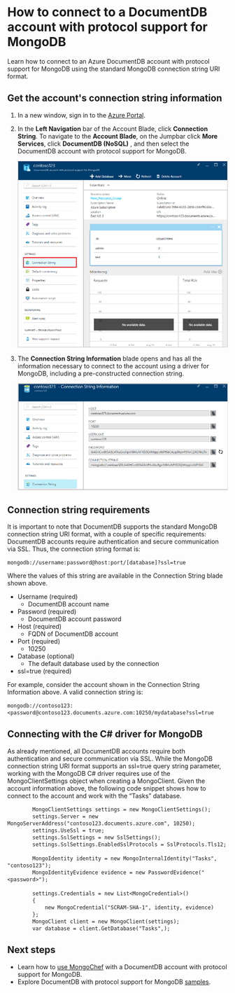 <properties 
	pageTitle="Connect to a DocumentDB account with protocol support for MongoDB | Microsoft Azure" 
	description="Learn how to connect to a DocumentDB account with protocol support for MongoDB, now available for preview. Connect by using your MongoDB connection string." 
	keywords="mongodb connection string"
	services="documentdb" 
	authors="stephbaron" 
	manager="jhubbard" 
	editor="" 
	documentationCenter=""/>

<tags 
	ms.service="documentdb" 
	ms.workload="data-services" 
	ms.tgt_pltfrm="na" 
	ms.devlang="na" 
	ms.topic="article" 
	ms.date="08/23/2016" 
	ms.author="stbaro"/>

# How to connect to a DocumentDB account with protocol support for MongoDB

Learn how to connect to an Azure DocumentDB account with protocol support for MongoDB using the standard MongoDB connection string URI format.  

## Get the account's connection string information

1. In a new window, sign in to the [Azure Portal](https://portal.azure.com).
2. In the **Left Navigation** bar of the Account Blade, click **Connection String**. To navigate to the **Account Blade**, on the Jumpbar click **More Services**, click **DocumentDB (NoSQL)** , and then select the DocumentDB account with protocol support for MongoDB.

	![Screen shot of the All Settings blade](./media/documentdb-connect-mongodb-account/SettingsBlade.png)

3. The **Connection String Information** blade opens and has all the information necessary to connect to the account using a driver for MongoDB, including a pre-constructed connection string.

	![Screen shot of the connection string blade](./media/documentdb-connect-mongodb-account/ConnectionStringBlade.png)

## Connection string requirements

It is important to note that DocumentDB supports the standard MongoDB connection string URI format, with a couple of specific requirements: DocumentDB accounts require authentication and secure communication via SSL.  Thus, the connection string format is:

	mongodb://username:password@host:port/[database]?ssl=true

Where the values of this string are available in the Connection String blade shown above.

- Username (required)
	- DocumentDB account name
- Password (required)
	- DocumentDB account password
- Host (required)
	- FQDN of DocumentDB account
- Port (required)
	- 10250
- Database (optional)
	- The default database used by the connection
- ssl=true (required)

For example, consider the account shown in the Connection String Information above.  A valid connection string is:
	
	mongodb://contoso123:<password@contoso123.documents.azure.com:10250/mydatabase?ssl=true

## Connecting with the C# driver for MongoDB
As already mentioned, all DocumentDB accounts require both authentication and secure communication via SSL. While the MongoDB connection string URI format supports an ssl=true query string parameter, working with the MongoDB C# driver requires use of the MongoClientSettings object when creating a MongoClient.  Given the account information above, the following code snippet shows how to connect to the account and work with the “Tasks” database.

	        MongoClientSettings settings = new MongoClientSettings();
            settings.Server = new MongoServerAddress("contoso123.documents.azure.com", 10250);
            settings.UseSsl = true;
            settings.SslSettings = new SslSettings();
            settings.SslSettings.EnabledSslProtocols = SslProtocols.Tls12;

            MongoIdentity identity = new MongoInternalIdentity("Tasks", "contoso123");
            MongoIdentityEvidence evidence = new PasswordEvidence("<password>");

            settings.Credentials = new List<MongoCredential>()
            {
                new MongoCredential("SCRAM-SHA-1", identity, evidence)
            };
            MongoClient client = new MongoClient(settings);
            var database = client.GetDatabase("Tasks",);
	

## Next steps


- Learn how to [use MongoChef](documentdb-mongodb-mongochef.md) with a DocumentDB account with protocol support for MongoDB.
- Explore DocumentDB with protocol support for MongoDB [samples](documentdb-mongodb-samples.md).

 
